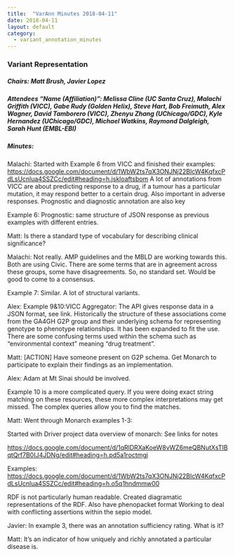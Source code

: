 ```yaml
---
title:  "VarAnn Minutes 2018-04-11"
date: 2018-04-11
layout: default
category:
  - variant_annotation_minutes
---
```


### Variant Representation 
##### Chairs: Matt Brush, Javier Lopez
##### Attendees “Name (Affiliation)”: Melissa Cline (UC Santa Cruz), Malachi Griffith (VICC), Gabe Rudy (Golden Helix), Steve Hart, Bob Freimuth, Alex Wagner, David Tamborero (VICC), Zhenyu Zhang (UChicago/GDC), Kyle Hernandez (UChicago/GDC), Michael Watkins, Raymond Dalgleigh, Sarah Hunt (EMBL-EBI)

##### Minutes:

Malachi: Started with Example 6 from VICC and finished their examples:
https://docs.google.com/document/d/1WbW2ts7qX3ONJNj22BlcW4KqfxcPdLsUcnlua4SSZCc/edit#heading=h.jskloaftsbom
A lot of annotations from VICC are about predicting response to a drug, if a tumour has a particular mutation, it may respond better to a certain drug. Also important in adverse responses.  Prognostic and diagnostic annotation are also key

Example 6: Prognostic: same structure of JSON response as previous examples with different entries.

Matt: Is there a standard type of vocabulary for describing clinical significance?

Malachi: Not really. AMP guidelines and the MBLD are working towards this.  Both are using Civic.  There are some terms that are in agreement across these groups, some have disagreements.  So, no standard set.  Would be good to come to a consensus. 

Example 7: Similar.  A lot of structural variants.

Alex: Example 9&10:VICC Aggregator: The API gives response data in a JSON format, see link.  Historically the structure of these associations come from the GA4GH G2P group and their underlying schema for representing genotype to phenotype relationships.  It has been expanded to fit the use.  There are some confusing terms used within the schema such as “environmental context” meaning “drug treatment”.

Matt:  [ACTION]  Have someone present on G2P schema.  Get Monarch to participate to explain their findings as an implementation.  

Alex: Adam at Mt Sinai should be involved.  

Example 10 is a more complicated query.  If you were doing exact string matching on these resources, these more complex interpretations may get missed.  The complex queries allow you to find the matches.

Matt: Went through Monarch examples 1-3: 

Started with Driver project data overview of monarch: See links for notes

https://docs.google.com/document/d/1qRlDRXaKoeW8vWZ6meQBNutXsTIBqtQrf7B0IJ4JDNg/edit#heading=h.pd5a1roctmgj

Examples: https://docs.google.com/document/d/1WbW2ts7qX3ONJNj22BlcW4KqfxcPdLsUcnlua4SSZCc/edit#heading=h.o5q1hndmmw00 

RDF is not particularly human readable.  Created diagramatic representations of the RDF.  Also have phenopacket format
Working to deal with conflicting assertions within the sepio model.

Javier: In example 3, there was an annotation sufficiency rating.  What is it?

Matt:  It’s an indicator of how uniquely and richly annotated a particular disease is.
